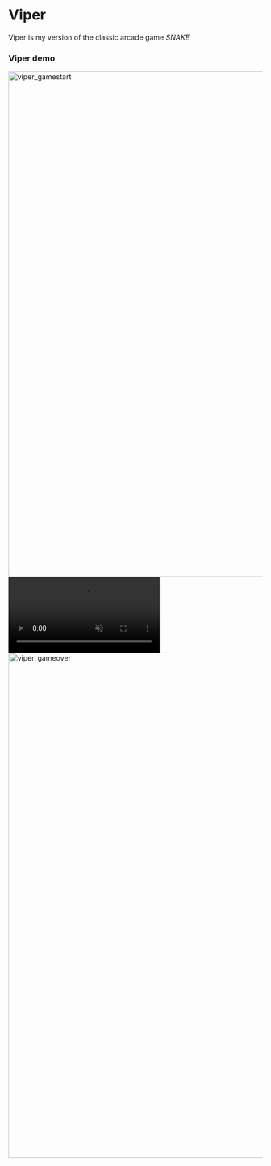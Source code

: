 # Viper
Viper is my version of the classic arcade game *SNAKE*

### Viper demo
<img width="1000" alt="viper_gamestart" src="https://github.com/user-attachments/assets/66cf96aa-505a-453a-a887-0da083a93523">
<video src="https://github.com/nendix/assets/7a4f838c-71be-4d6b-9217-e1352be2b467" type="video/mov" muted autoplay loop></video>
<img width="1000" alt="viper_gameover" src="https://github.com/user-attachments/assets/3016dd44-8040-43fa-81b3-4d89a3fd8316">
